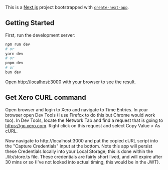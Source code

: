 This is a [Next.js](https://nextjs.org/) project bootstrapped with [`create-next-app`](https://github.com/vercel/next.js/tree/canary/packages/create-next-app).

## Getting Started

First, run the development server:

```bash
npm run dev
# or
yarn dev
# or
pnpm dev
# or
bun dev
```

Open [http://localhost:3000](http://localhost:3000) with your browser to see the result.

## Get Xero CURL command

Open browser and login to Xero and navigate to Time Entries. In your browser open Dev Tools (I use Firefox to do this but Chrome would work too).
In Dev Tools, locate the Network Tab and find a request that is going to https://go.xero.com. Right click on this request and select Copy Value > As cURL.

Now navigate to http://localhost:3000 and put the copied cURL script into the "Capture Credentials" input at the bottom. Note this app will persist these Credentials
locally into your Local Storage; this is done within the ./lib/store.ts file. These credentials are fairly short lived, and will expire after 30 mins or so (I've
not looked into actual timing, this would be in the JWT).
